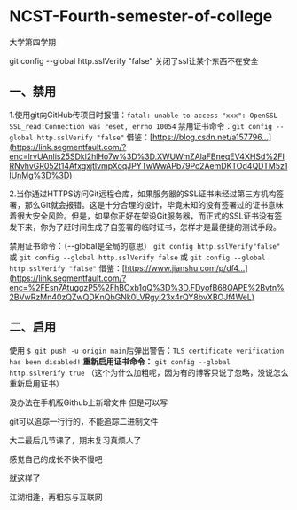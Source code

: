 # NCST-Fourth-semester-of-college

大学第四学期

git config --global http.sslVerify "false"  关闭了ssl让某个东西不在安全

## 一、禁用

1.使用git向GitHub传项目时报错：`fatal: unable to access "xxx": OpenSSL SSL_read:Connection was reset, errno 10054`
禁用证书命令：`git config --global http.sslVerify "false"`
借鉴：[https://blog.csdn.net/a157796...](https://link.segmentfault.com/?enc=lrvUAnlis25SDkl2hlHo7w%3D%3D.XWUWmZAlaFBneqEV4XHSd%2FIRNvhvGR052t14AfxgxjtlvmpXoqJPYTwWwAPb79Pc2AemDKTOd4QDTM5z1lUnMg%3D%3D)

2.当你通过HTTPS访问Git远程仓库，如果服务器的SSL证书未经过第三方机构签署，那么Git就会报错。这是十分合理的设计，毕竟未知的没有签署过的证书意味着很大安全风险。但是，如果你正好在架设Git服务器，而正式的SSL证书没有签发下来，你为了赶时间生成了自签署的临时证书，怎样才是最便捷的测试手段。

禁用证书命令：（--global是全局的意思）
`git config http.sslVerify"false"`
或 `git config --global http.sslVerify false`
或 `git config --global http.sslVerify "false"`
借鉴：[https://www.jianshu.com/p/df4...](https://link.segmentfault.com/?enc=%2FEsn7AtuggzP5%2FhBOxb1qQ%3D%3D.FDyofB68QAPE%2Bvtn%2BVwRzMn40zQZwQDKnQbGNk0LVRgyl23x4rQY8bvXBOJf4WeL)

## 二、启用

使用 `$ git push -u origin main`后弹出警告：`TLS certificate verification has been disabled!`
**重新启用证书命令：**
`git config --global http.sslVerify true`
（这个为什么加粗呢，因为有的博客只说了忽略，没说怎么重新启用证书）

没办法在手机版Github上新增文件 但是可以写

git可以追踪一行行的，不能追踪二进制文件




大二最后几节课了，期末复习真烦人了

感觉自己的成长不快不慢吧

就这样了

江湖相逢，再相忘与互联网
